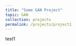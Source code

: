 ```yaml
---
title: "Some GAN Project"
topic: GAN
collection: projects
permalink: /projects/project1
---
```


test1
